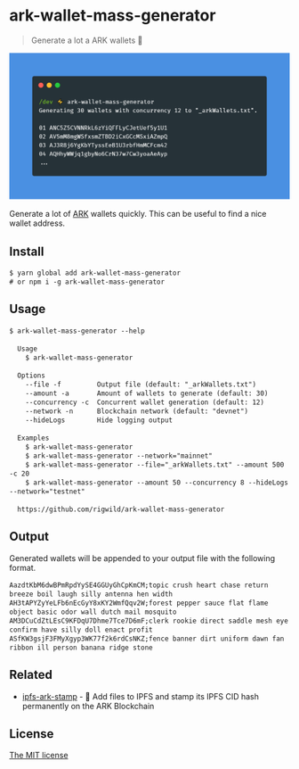 # ark-wallet-mass-generator
> Generate a lot a ARK wallets 👛

![Screenshot](./screenshot.png)

Generate a lot of [ARK](https://ark.io/) wallets quickly. This can be useful to find a nice wallet address.

## Install
```
$ yarn global add ark-wallet-mass-generator
# or npm i -g ark-wallet-mass-generator
```

## Usage
```
$ ark-wallet-mass-generator --help

  Usage
    $ ark-wallet-mass-generator

  Options
    --file -f         Output file (default: "_arkWallets.txt")
    --amount -a       Amount of wallets to generate (default: 30)
    --concurrency -c  Concurrent wallet generation (default: 12)
    --network -n      Blockchain network (default: "devnet")
    --hideLogs        Hide logging output

  Examples
    $ ark-wallet-mass-generator
    $ ark-wallet-mass-generator --network="mainnet"
    $ ark-wallet-mass-generator --file="_arkWallets.txt" --amount 500 -c 20
    $ ark-wallet-mass-generator --amount 50 --concurrency 8 --hideLogs --network="testnet"

  https://github.com/rigwild/ark-wallet-mass-generator
```

## Output
Generated wallets will be appended to your output file with the following format.
```
AazdtKbM6dwBPmRpdYySE4GGUyGhCpKmCM;topic crush heart chase return breeze boil laugh silly antenna hen width
AH3tAPYZyYeLFb6nEcGyY8xKY2WmfQqv2W;forest pepper sauce flat flame object basic odor wall dutch mail mosquito
AM3DCuCdZtLEsC9KFDqU7Dhme7Tce7D6mF;clerk rookie direct saddle mesh eye confirm have silly doll enact profit
ASfKW3gsjF3FMyXgyp3WK77f2k6rdCsNKZ;fence banner dirt uniform dawn fan ribbon ill person banana ridge stone
```

## Related
 - [ipfs-ark-stamp](https://github.com/rigwild/ipfs-ark-stamp) - 📝 Add files to IPFS and stamp its IPFS CID hash permanently on the ARK Blockchain

## License
[The MIT license](./LICENSE)
